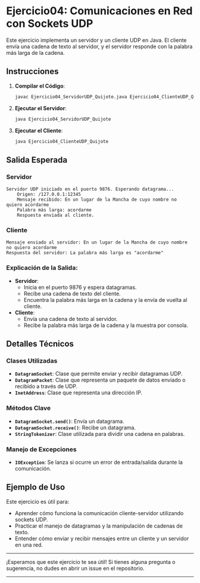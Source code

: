 
# Ejercicio04: Comunicaciones en Red con Sockets UDP

Este ejercicio implementa un servidor y un cliente UDP en Java. El cliente envía una cadena de texto al servidor, y el servidor responde con la palabra más larga de la cadena.

## Instrucciones

1. **Compilar el Código**:
   ```bash
   javac Ejercicio04_ServidorUDP_Quijote.java Ejercicio04_ClienteUDP_Quijote.java
   ```
2. **Ejecutar el Servidor**:
   ```bash
   java Ejercicio04_ServidorUDP_Quijote
   ```
3. **Ejecutar el Cliente**:
   ```bash
   java Ejercicio04_ClienteUDP_Quijote
   ```

## Salida Esperada

### Servidor
```
Servidor UDP iniciado en el puerto 9876. Esperando datagrama...
    Origen: /127.0.0.1:12345
    Mensaje recibido: En un lugar de la Mancha de cuyo nombre no quiero acordarme
    Palabra más larga: acordarme
    Respuesta enviada al cliente.
```

### Cliente
```
Mensaje enviado al servidor: En un lugar de la Mancha de cuyo nombre no quiero acordarme
Respuesta del servidor: La palabra más larga es "acordarme"
```

### Explicación de la Salida:
- **Servidor**:
    - Inicia en el puerto 9876 y espera datagramas.
    - Recibe una cadena de texto del cliente.
    - Encuentra la palabra más larga en la cadena y la envía de vuelta al cliente.
- **Cliente**:
    - Envía una cadena de texto al servidor.
    - Recibe la palabra más larga de la cadena y la muestra por consola.

## Detalles Técnicos

### Clases Utilizadas
- **`DatagramSocket`**: Clase que permite enviar y recibir datagramas UDP.
- **`DatagramPacket`**: Clase que representa un paquete de datos enviado o recibido a través de UDP.
- **`InetAddress`**: Clase que representa una dirección IP.

### Métodos Clave
- **`DatagramSocket.send()`**: Envía un datagrama.
- **`DatagramSocket.receive()`**: Recibe un datagrama.
- **`StringTokenizer`**: Clase utilizada para dividir una cadena en palabras.

### Manejo de Excepciones
- **`IOException`**: Se lanza si ocurre un error de entrada/salida durante la comunicación.

## Ejemplo de Uso

Este ejercicio es útil para:
- Aprender cómo funciona la comunicación cliente-servidor utilizando sockets UDP.
- Practicar el manejo de datagramas y la manipulación de cadenas de texto.
- Entender cómo enviar y recibir mensajes entre un cliente y un servidor en una red.

---

¡Esperamos que este ejercicio te sea útil! Si tienes alguna pregunta o sugerencia, no dudes en abrir un issue en el repositorio.

---
